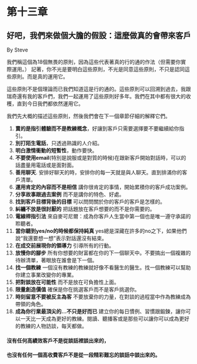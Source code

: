 # 第十三章

## 好吧，我們來做個大膽的假設：這麼做真的會帶來客戶

By Steve

我們稱這個為18個無畏的原則，因為這些代表著真的行的通的作法（但需要你實際運用。） 記著，你不光是要明白這些原則，不光是同意這些原則，不只是認同這些原則。而是真的運用它。

這些原則不是個理論而已我們知道這是行的通的。這些原則可以回溯到過去，我跟瑞奇還有我的客戶們，我們一起運用了這些原則好多年。我們在其中都有很大的收穫，直到今日我們都依然運用它。

我們先大概的描述這些原則，然後我們會在下一個章節仔細的解釋它們。

1. **賣的是指引體驗而不是教練概念**，好讓到客戶只需要選擇要不要繼續給你指引。
2. **別打陌生電話**，只透過熟識的人介紹。
3. **明白激情衝動的短暫性**，動作要快。
4. **不要使用email**\(特別是說服或是對質的時候\)在跟新客戶開始對話時，可以的話盡量用電話或是面對面。
5. **善用聊天**. 安排好聊天的時，安排你的每一天就是與人聊天。直到排滿你的客戶清單。
6. **運用肯定的內容而不是相信** 講你很肯定的事情，開始累積你的客戶成功案例。
7. **分享故事跟過去案例** 而不是講你的特色、好處。
8. **找到客戶目標背後的目標** 可以問問關於你的客戶的客戶是怎樣的。
9. **糾纏不放是很討厭的** 把話題放在客戶想要的而不是你需要的。
10. **電線桿指引法** 來自麥可尼爾：成為你客戶人生當中第一個也是唯一遵守承諾的聆聽者。
11. **當你聽到yes/no的時候都保持純真** yes總是深藏在許多的no之下，如果他們說“我還要想一想”表示對話還沒有結束。
12. **在成交前展現你的領導力** 引導所有的行動。
13. **放慢你的腳步** 所有你想要的財富都在你的下一個聊天中。不要搞出一個複雜的待辦清單，著眼放在誰會是下一個。
14. **找一個教練** 一個沒有教練的教練就好像不看醫生的醫生。找一個教練可以幫助你建立事業改變你的專業。
15. **把對談放在可能性** 而不是放在可負擔性上面。
16. **限量創造價值** 確保是你在挑選客戶而不是客戶挑選你。
17. **時刻留意不要被反主為客** 不要放棄你的力量，在對談的過程當中作為教練成為帶領的角色。
18. **成為你行業最頂尖的...不只是好而已** 建立你的每日慣例、習慣跟鍛鍊，讓你可以一天比一天成為更好的教練。閱讀、聽播客或是那些可以讓你可以成為更好的教練的人物訪談，每天都做。

#### 沒有任何高績效客戶不是從談話裡談出來的，

#### 也沒有任何一個高收費客戶不是從一段精彩難忘的談話中談出來的。
